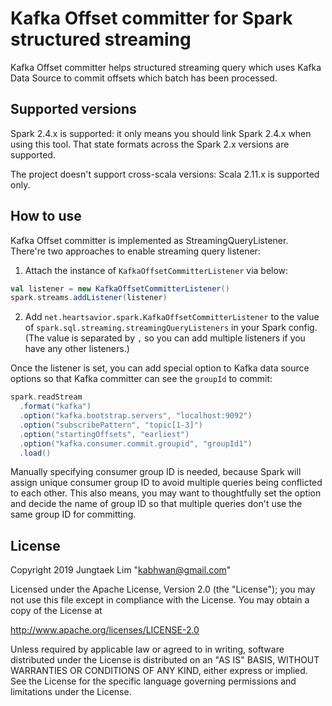 # Kafka Offset committer for Spark structured streaming

Kafka Offset committer helps structured streaming query which uses Kafka Data Source to commit offsets which batch has been processed.

## Supported versions

Spark 2.4.x is supported: it only means you should link Spark 2.4.x when using this tool. That state formats across the Spark 2.x versions are supported.

The project doesn't support cross-scala versions: Scala 2.11.x is supported only.

## How to use

Kafka Offset committer is implemented as StreamingQueryListener. There're two approaches to enable streaming query listener:

1. Attach the instance of `KafkaOffsetCommitterListener` via below:

```scala
val listener = new KafkaOffsetCommitterListener()
spark.streams.addListener(listener)
```

2. Add `net.heartsavior.spark.KafkaOffsetCommitterListener` to the value of `spark.sql.streaming.streamingQueryListeners` in your Spark config.
(The value is separated by `,` so you can add multiple listeners if you have any other listeners.) 

Once the listener is set, you can add special option to Kafka data source options so that Kafka committer can see the `groupId` to commit:

```scala
spark.readStream
  .format("kafka")
  .option("kafka.bootstrap.servers", "localhost:9092")
  .option("subscribePattern", "topic[1-3]")
  .option("startingOffsets", "earliest")
  .option("kafka.consumer.commit.groupid", "groupId1")
  .load()
``` 

Manually specifying consumer group ID is needed, because Spark will assign unique consumer group ID to avoid multiple queries being conflicted to each other.
This also means, you may want to thoughtfully set the option and decide the name of group ID so that multiple queries don't use the same group ID for committing.   

## License

Copyright 2019 Jungtaek Lim "<kabhwan@gmail.com>"

Licensed under the Apache License, Version 2.0 (the "License");
you may not use this file except in compliance with the License.
You may obtain a copy of the License at

http://www.apache.org/licenses/LICENSE-2.0

Unless required by applicable law or agreed to in writing, software
distributed under the License is distributed on an "AS IS" BASIS,
WITHOUT WARRANTIES OR CONDITIONS OF ANY KIND, either express or implied.
See the License for the specific language governing permissions and
limitations under the License. 
